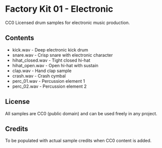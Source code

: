 # Factory Kit 01 - Electronic

CC0 Licensed drum samples for electronic music production.

## Contents
- kick.wav - Deep electronic kick drum
- snare.wav - Crisp snare with electronic character
- hihat_closed.wav - Tight closed hi-hat
- hihat_open.wav - Open hi-hat with sustain
- clap.wav - Hand clap sample
- crash.wav - Crash cymbal
- perc_01.wav - Percussion element 1
- perc_02.wav - Percussion element 2

## License
All samples are CC0 (public domain) and can be used freely in any project.

## Credits
To be populated with actual sample credits when CC0 content is added.
